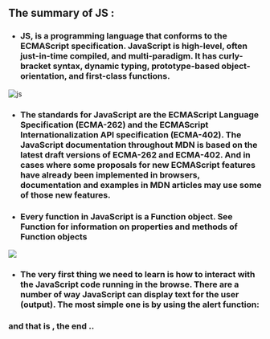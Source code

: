 ## The summary of JS : 

- ### JS, is a programming language that conforms to the ECMAScript specification. JavaScript is high-level, often just-in-time compiled, and multi-paradigm. It has curly-bracket syntax, dynamic typing, prototype-based object-orientation, and first-class functions.

![js](https://upload.wikimedia.org/wikipedia/commons/9/99/Unofficial_JavaScript_logo_2.svg)

- ### The standards for JavaScript are the ECMAScript Language Specification (ECMA-262) and the ECMAScript Internationalization API specification (ECMA-402). The JavaScript documentation throughout MDN is based on the latest draft versions of ECMA-262 and ECMA-402. And in cases where some proposals for new ECMAScript features have already been implemented in browsers, documentation and examples in MDN articles may use some of those new features.

- ### Every function in JavaScript is a Function object. See Function for information on properties and methods of Function objects
![](https://res.cloudinary.com/practicaldev/image/fetch/s--_pyWGSyD--/c_imagga_scale,f_auto,fl_progressive,h_420,q_auto,w_1000/https://thepracticaldev.s3.amazonaws.com/i/w9u60357jk4ozdho7urq.jpg)


- ### The very first thing we need to learn is how to interact with the JavaScript code running in the browse. There are a number of way JavaScript can display text for the user (output). The most simple one is by using the alert function:

### and that is , the end ..